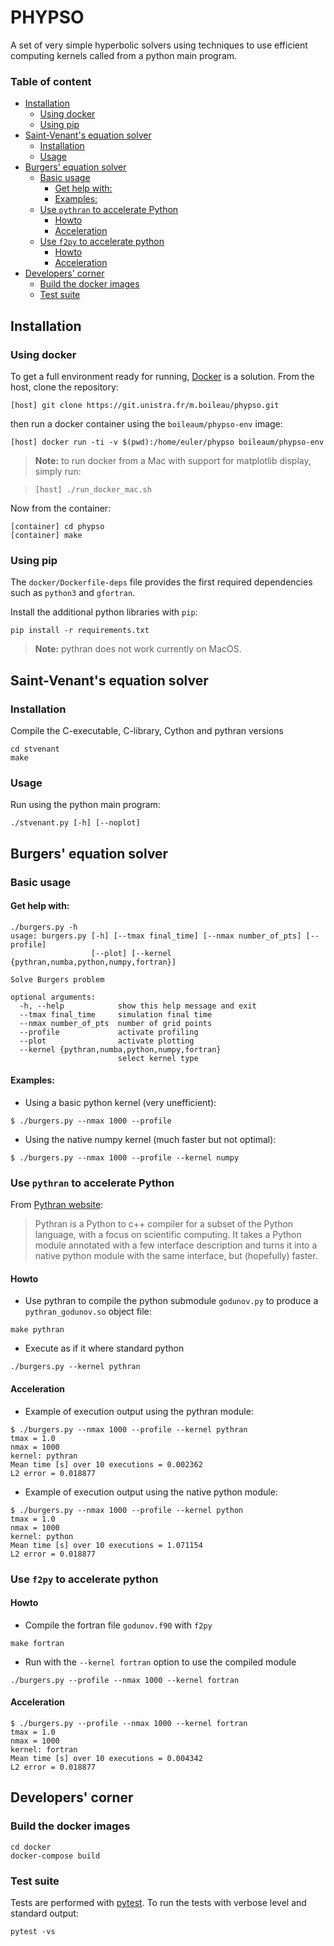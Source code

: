 # PHYPSO

A set of very simple hyperbolic solvers using techniques to use efficient computing kernels called from a python main program. 

### Table of content

<!-- START doctoc generated TOC please keep comment here to allow auto update -->
<!-- DON'T EDIT THIS SECTION, INSTEAD RE-RUN doctoc TO UPDATE -->


- [Installation](#installation)
    - [Using docker](#using-docker)
    - [Using pip](#using-pip)
- [Saint-Venant's equation solver](#saint-venants-equation-solver)
    - [Installation](#installation-1)
    - [Usage](#usage)
- [Burgers' equation solver](#burgers-equation-solver)
    - [Basic usage](#basic-usage)
        - [Get help with:](#get-help-with)
        - [Examples:](#examples)
    - [Use `pythran` to accelerate Python](#use-pythran-to-accelerate-python)
        - [Howto](#howto)
        - [Acceleration](#acceleration)
    - [Use `f2py` to accelerate python](#use-f2py-to-accelerate-python)
        - [Howto](#howto-1)
        - [Acceleration](#acceleration-1)
- [Developers' corner](#developers-corner)
    - [Build the docker images](#build-the-docker-images)
    - [Test suite](#test-suite)

<!-- END doctoc generated TOC please keep comment here to allow auto update -->


## Installation 

### Using docker

To get a full environment ready for running, [Docker](https://www.docker.com/) is a solution.
From the host, clone the repository:

```
[host] git clone https://git.unistra.fr/m.boileau/phypso.git
```

then run a docker container using the `boileaum/phypso-env` image:

```
[host] docker run -ti -v $(pwd):/home/euler/phypso boileaum/phypso-env
```

> **Note:** to run docker from a Mac with support for matplotlib display, simply run:

> ```
> [host] ./run_docker_mac.sh
> ```

Now from the container:

```
[container] cd phypso
[container] make
```

### Using pip

The `docker/Dockerfile-deps` file provides the first required dependencies such as `python3` and `gfortran`.

Install the additional python libraries with `pip`:

```
pip install -r requirements.txt
```

> **Note:** pythran does not work currently on MacOS.


## Saint-Venant's equation solver

### Installation

Compile the C-executable, C-library, Cython and pythran versions

```
cd stvenant
make
```

### Usage

Run using the python main program:

```
./stvenant.py [-h] [--noplot]
```



## Burgers' equation solver


### Basic usage

#### Get help with:

```
./burgers.py -h
usage: burgers.py [-h] [--tmax final_time] [--nmax number_of_pts] [--profile]
                  [--plot] [--kernel {pythran,numba,python,numpy,fortran}]

Solve Burgers problem

optional arguments:
  -h, --help            show this help message and exit
  --tmax final_time     simulation final time
  --nmax number_of_pts  number of grid points
  --profile             activate profiling
  --plot                activate plotting
  --kernel {pythran,numba,python,numpy,fortran}
                        select kernel type
```

#### Examples:

- Using a basic python kernel (very unefficient):

```
$ ./burgers.py --nmax 1000 --profile
```

- Using the native numpy kernel (much faster but not optimal):

```
$ ./burgers.py --nmax 1000 --profile --kernel numpy
```

### Use `pythran` to accelerate Python


From [Pythran website](http://pythran.readthedocs.io/en/latest/):

> Pythran is a Python to c++ compiler for a subset of the Python language, with a focus on scientific computing. It takes a Python module annotated with a few interface description and turns it into a native python module with the same interface, but (hopefully) faster.

#### Howto



- Use pythran to compile the python submodule `godunov.py` to produce a `pythran_godunov.so` object file:

```
make pythran
```

- Execute as if it where standard python

``` 
./burgers.py --kernel pythran
```

#### Acceleration

- Example of execution output using the pythran module:

```
$ ./burgers.py --nmax 1000 --profile --kernel pythran
tmax = 1.0
nmax = 1000
kernel: pythran
Mean time [s] over 10 executions = 0.002362
L2 error = 0.018877
```

- Example of execution output using the native python module:

```
$ ./burgers.py --nmax 1000 --profile --kernel python
tmax = 1.0
nmax = 1000
kernel: python
Mean time [s] over 10 executions = 1.071154
L2 error = 0.018877
```

### Use `f2py` to accelerate python

#### Howto

- Compile the fortran file `godunov.f90` with `f2py`

```
make fortran
```

- Run with the `--kernel fortran` option to use the compiled module

```
./burgers.py --profile --nmax 1000 --kernel fortran
```

#### Acceleration

```
$ ./burgers.py --profile --nmax 1000 --kernel fortran
tmax = 1.0
nmax = 1000
kernel: fortran
Mean time [s] over 10 executions = 0.004342
L2 error = 0.018877
```

## Developers' corner


### Build the docker images

```
cd docker
docker-compose build
```

### Test suite

Tests are performed with [pytest](https://docs.pytest.org). To run the tests with verbose level and standard output:

```
pytest -vs
```


